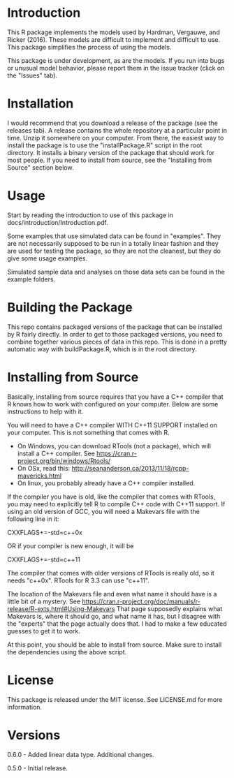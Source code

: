 # Introduction

This R package implements the models used by Hardman, Vergauwe, and Ricker (2016). These models are difficult to implement and difficult to use. This package simplifies the process of using the models.

This package is under development, as are the models. If you run into bugs or unusual model behavior, please report them in the issue tracker (click on the "Issues" tab).


# Installation

I would recommend that you download a release of the package (see the releases tab). A release contains the whole repository at a particular point in time. Unzip it somewhere on your computer. From there, the easiest way to install the package is to use the "installPackage.R" script in the root directory. It installs a binary version of the package that should work for most people. If you need to install from source, see the "Installing from Source" section below.


# Usage

Start by reading the introduction to use of this package in docs/introduction/Introduction.pdf.

Some examples that use simulated data can be found in "examples". They are not necessarily supposed to be run in a totally linear fashion and they are used for testing the package, so they are not the cleanest, but they do give some usage examples.

Simulated sample data and analyses on those data sets can be found in the example folders.


# Building the Package

This repo contains packaged versions of the package that can be installed by R fairly directly. In order to get to those packaged versions, you need to combine together various pieces of data in this repo. This is done in a pretty automatic way with buildPackage.R, which is in the root directory.


# Installing from Source

Basically, installing from source requires that you have a C++ compiler that R knows how to work with configured on your computer. Below are some instructions to help with it.

You will need to have a C++ compiler WITH C++11 SUPPORT installed on your computer. This is not something that comes with R.
- On Windows, you can download RTools (not a package), which will install a C++ compiler. See https://cran.r-project.org/bin/windows/Rtools/
- On OSx, read this: http://seananderson.ca/2013/11/18/rcpp-mavericks.html
- On linux, you probably already have a C++ compiler installed.

If the compiler you have is old, like the compiler that comes with RTools, 
you may need to explicitly tell R to compile C++ code with C++11 support. 
If using an old version of GCC, you will need a Makevars file with the following line in it:

CXXFLAGS+=-std=c++0x

OR if your compiler is new enough, it will be

CXXFLAGS+=-std=c++11

The compiler that comes with older versions of RTools is really old, so it needs "c++0x". RTools for
R 3.3 can use "c++11".

The location of the Makevars file and even what name it should have is a little bit of a mystery.
See https://cran.r-project.org/doc/manuals/r-release/R-exts.html#Using-Makevars
That page supposedly explains what Makevars is, where it should go, and what name it has,
but I disagree with the "experts" that the page actually does that. I had to make a few educated
guesses to get it to work.

At this point, you should be able to install from source. Make sure to install the dependencies using the above script.


# License

This package is released under the MIT license. See LICENSE.md for more information.


# Versions

0.6.0 - Added linear data type. Additional changes.

0.5.0 - Initial release.
